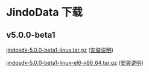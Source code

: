 # JindoData 下载

## v5.0.0-beta1

[jindosdk-5.0.0-beta1-linux.tar.gz](https://jindodata-binary.oss-cn-shanghai.aliyuncs.com/release/5.0.0-beta1/jindosdk-5.0.0-beta1-linux.tar.gz) ([安装说明](install_dependeny_jindosdk.md))

[jindosdk-5.0.0-beta1-linux-el6-x86_64.tar.gz](https://jindodata-binary.oss-cn-shanghai.aliyuncs.com/release/5.0.0-beta1/jindosdk-5.0.0-beta1-linux-el6-x86_64.tar.gz) ([安装说明](install_dependeny_jindosdk.md))
